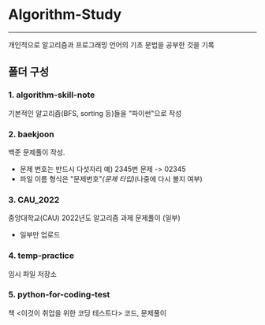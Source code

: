 # Algorithm-Study
-------------
개인적으로 알고리즘과 프로그래밍 언어의 기초 문법을 공부한 것을 기록

## 폴더 구성
### 1. algorithm-skill-note
기본적인 알고리즘(BFS, sorting 등)들을 "파이썬"으로 작성   

### 2. baekjoon
백준 문제풀이 작성.
- 문제 번호는 반드시 다섯자리
예) 2345번 문제 -> 02345   
- 파일 이름 형식은 "문제번호"_(문제 타입)_(나중에 다시 볼지 여부)

### 3. CAU_2022
중앙대학교(CAU) 2022년도 알고리즘 과제 문제풀이 (일부)
-  일부만 업로드

### 4. temp-practice
임시 파일 저장소

### 5. python-for-coding-test
책 <이것이 취업을 위한 코딩 테스트다> 코드, 문제풀이
